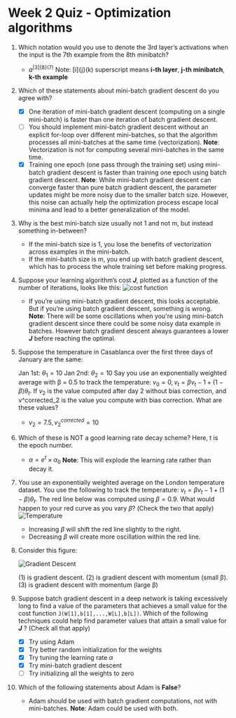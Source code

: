 # Week 2 Quiz - Optimization algorithms

1. Which notation would you use to denote the 3rd layer’s activations when the input is the 7th example from the 8th minibatch?

    - $a^{[3]\{8\}(7)}$
    Note: [i]{j}(k) superscript means **i-th layer**, **j-th minibatch**, **k-th example**
2. Which of these statements about mini-batch gradient descent do you agree with?

    - [x] One iteration of mini-batch gradient descent (computing on a single mini-batch) is faster than one iteration of batch gradient descent.
    - [ ] You should implement mini-batch gradient descent without an explicit for-loop over different mini-batches, so that the algorithm processes all mini-batches at the same time (vectorization).
    **Note**: Vectorization is not for computing several mini-batches in the same time.
    - [x] Training one epoch (one pass through the training set) using mini-batch gradient descent is faster than training one epoch using batch gradient descent.
    **Note**: While mini-batch gradient descent can converge faster than pure batch gradient descent, the parameter updates might be more noisy due to the smaller batch size. However, this noise can actually help the optimization process escape local minima and lead to a better generalization of the model.
3. Why is the best mini-batch size usually not 1 and not m, but instead something in-between?

    - If the mini-batch size is 1, you lose the benefits of vectorization across examples in the mini-batch.
    - If the mini-batch size is m, you end up with batch gradient descent, which has to process the whole training set before making progress.
4. Suppose your learning algorithm’s cost ***J***, plotted as a function of the number of iterations, looks like this:
    ![cost function](Assigment/images/cost_func.png)

    - If you’re using mini-batch gradient descent, this looks acceptable. But if you’re using batch gradient descent, something is wrong.
    **Note**: There will be some oscillations when you're using mini-batch gradient descent since there could be some noisy data example in batches. However batch gradient descent always guarantees a lower ***J*** before reaching the optimal.
5. Suppose the temperature in Casablanca over the first three days of January are the same:

    Jan 1st: $θ_1 = 10$
    Jan 2nd: $θ_2 = 10$
    Say you use an exponentially weighted average with β = 0.5 to track the temperature: $v_0 = 0, v_t = βv_t−1 + (1 − β)θ_t$. If $v_2$ is the value computed after day 2 without bias correction, and v^corrected_2 is the value you compute with bias correction. What are these values?
    - $v_2 = 7.5, v^{corrected}_2 = 10$
6. Which of these is NOT a good learning rate decay scheme? Here, t is the epoch number.

    - $\alpha = e^t \times α_0$
    **Note**: This will explode the learning rate rather than decay it.
7. You use an exponentially weighted average on the London temperature dataset. You use the following to track the temperature: $v_t = \beta v_t−1 + (1 − \beta)\theta_t$. The red line below was computed using $\beta = 0.9$. What would happen to your red curve as you vary $\beta$? (Check the two that apply)
    ![Temperature](Assigment/images/temp.png)

    - Increasing $\beta$ will shift the red line slightly to the right.
    - Decreasing $\beta$ will create more oscillation within the red line.
8. Consider this figure:

    ![Gradient Descent](Assigment/images/gd.png)

    (1) is gradient descent. (2) is gradient descent with momentum (small β). (3) is gradient descent with momentum (large β)

9. Suppose batch gradient descent in a deep network is taking excessively long to find a value of the parameters that achieves a small value for the cost function `J(W[1],b[1],...,W[L],b[L])`. Which of the following techniques could help find parameter values that attain a small value for ***J*** ? (Check all that apply)

    - [x] Try using Adam
    - [x] Try better random initialization for the weights
    - [x] Try tuning the learning rate $\alpha$
    - [x] Try mini-batch gradient descent
    - [ ] Try initializing all the weights to zero

10. Which of the following statements about Adam is **False**?
    - Adam should be used with batch gradient computations, not with mini-batches.
    **Note**: Adam could be used with both.
